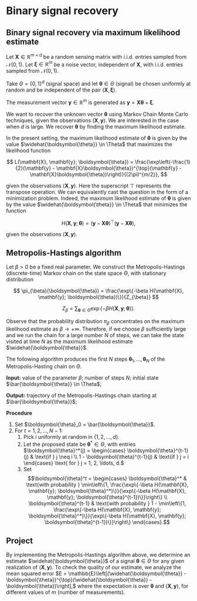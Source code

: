 # Binary signal recovery

## Binary signal recovery via maximum likelihood estimate

Let $\mathbf{X} \in \mathbb{R}^{m \times d}$ be a random sensing matrix with i.i.d. entries sampled from $\mathcal{N}(0, 1)$. Let $\boldsymbol{\xi} \in \mathbb{R}^{m}$ be a noise vector, independent of $\mathbf{X}$, with i.i.d. entries sampled from $\mathcal{N}(0, 1)$.

Take $\Theta = \{0, 1\}^{d}$ (signal space) and let $\boldsymbol{\theta} \in \Theta$ (signal) be chosen uniformly at random and be independent of the pair $(\mathbf{X}, \boldsymbol{\xi})$.

The measurement vector $\mathbf{y} \in \mathbb{R}^{m}$ is generated as
$\mathbf{y} = \mathbf{X}\boldsymbol{\theta} + \boldsymbol{\xi}.$

We want to recover the unknown vector $\boldsymbol{\theta}$ using Markov Chain Monte Carlo techniques, given the observations $(\mathbf{X}, \mathbf{y})$. We are interested in the case when $d$ is large. We recover $\boldsymbol{\theta}$ by finding the maximum likelihood estimate.

In the present setting, the maximum likelihood estimate of $\boldsymbol{\theta}$ is given by the value $\widehat{\boldsymbol{\theta}} \in \Theta$ that maximizes the likelihood function

$$
L(\mathbf{X}, \mathbf{y}; \boldsymbol{\theta}) = \frac{\exp\left(-\frac{1}{2}(\mathbf{y} - \mathbf{X}\boldsymbol{\theta})^{\top}(\mathbf{y} - \mathbf{X}\boldsymbol{\theta})\right)}{(2\pi)^{m/2}},
$$


given the observations $(\mathbf{X}, \mathbf{y})$. Here the superscript $\top$ represents the transpose operation. We can equivalently cast the question in the form of a minimization problem. Indeed, the maximum likelihood estimate of $\boldsymbol{\theta}$ is given by the value $\widehat{\boldsymbol{\theta}} \in \Theta$ that minimizes the function

$$H(\mathbf{X}, \mathbf{y}; \boldsymbol{\theta}) = (\mathbf{y} - \mathbf{X}\boldsymbol{\theta})^{\top}(\mathbf{y} - \mathbf{X}\boldsymbol{\theta}),$$

given the observations $(\mathbf{X}, \mathbf{y})$.

## Metropolis-Hastings algorithm

Let $\beta > 0$ be a fixed real parameter. We construct the Metropolis-Hastings (discrete-time) Markov chain on the state space $\Theta$, with stationary distribution

$$
\pi_{\beta}(\boldsymbol{\theta}) = \frac{\exp\{-\beta H(\mathbf{X}, \mathbf{y}; \boldsymbol{\theta})\}}{Z_{\beta}}
$$

$$
Z_{\beta} = \sum_{\boldsymbol{\theta} \in \Theta} \exp\{-\beta H(\mathbf{X}, \mathbf{y}; \boldsymbol{\theta})\}.
$$

Observe that the probability distribution $\pi_{\beta}$ concentrates on the maximum likelihood estimate as $\beta \to +\infty$. Therefore, if we choose $\beta$ sufficiently large and we run the chain for a large number $N$ of steps, we can take the state visited at time $N$ as the maximum likelihood estimate $\widehat{\boldsymbol{\theta}}$.

The following algorithm produces the first $N$ steps $\boldsymbol{\theta}_1, \ldots, \boldsymbol{\theta}_N$ of the Metropolis-Hasting chain on $\Theta$.

**Input:** value of the parameter $\beta$; number of steps $N$; initial state $\bar{\boldsymbol{\theta}} \in \Theta$;

**Output:** trajectory of the Metropolis-Hastings chain starting at $\bar{\boldsymbol{\theta}}$;

**Procedure**
1. Set $\boldsymbol{\theta}_0 = \bar{\boldsymbol{\theta}}$.
2. For $t = 1, 2, \ldots, N - 1$:
   1. Pick $i$ uniformly at random in $\{1, 2, \ldots, d\}$.
   2. Let the proposed state be $\boldsymbol{\theta}^* \in \Theta$, with entries
      $\boldsymbol{\theta}^*(j) = \begin{cases}
          \boldsymbol{\theta}^{t-1}(j) & \text{if } j \neq i \\
          1 - \boldsymbol{\theta}^{t-1}(j) & \text{if } j = i
      \end{cases} \text{ for } j = 1, 2, \ldots, d.$
   3. Set
      $$\boldsymbol{\theta}^t = \begin{cases}
          \boldsymbol{\theta}^* & \text{with probability } \min\left\{1, \frac{\exp\{-\beta H(\mathbf{X}, \mathbf{y}; \boldsymbol{\theta}^*)\}}{\exp\{-\beta H(\mathbf{X}, \mathbf{y}; \boldsymbol{\theta}^{t-1})\}}\right\} \\
          \boldsymbol{\theta}^{t-1} & \text{with probability } 1 - \min\left\{1, \frac{\exp\{-\beta H(\mathbf{X}, \mathbf{y}; \boldsymbol{\theta}^*)\}}{\exp\{-\beta H(\mathbf{X}, \mathbf{y}; \boldsymbol{\theta}^{t-1})\}}\right\}
      \end{cases}.$$

## Project

By implementing the Metropolis-Hastings algorithm above, we determine an estimate $\widehat{\boldsymbol{\theta}}$ of a signal $\boldsymbol{\theta} \in \Theta$ for any given realization of $(\mathbf{X}, \mathbf{y})$. To check the quality of our estimate, we analyze the mean squared error
$E = \mathbb{E}\left[(\widehat{\boldsymbol{\theta}} - \boldsymbol{\theta})^{\top}(\widehat{\boldsymbol{\theta}} - \boldsymbol{\theta})\right],$
where the expectation is over $\boldsymbol{\theta}$ and $(\mathbf{X}, \mathbf{y})$, for different values of $m$ (number of measurements).